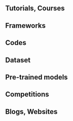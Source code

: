 
## Tutorials, Courses 

## Frameworks

## Codes

## Dataset

## Pre-trained models 

## Competitions

## Blogs, Websites

